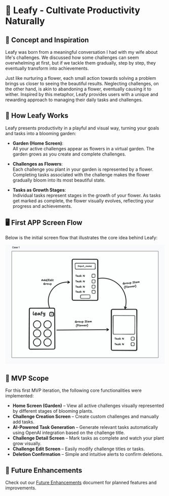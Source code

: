 # 🌿 Leafy - Cultivate Productivity Naturally  

## 🌱 Concept and Inspiration  

Leafy was born from a meaningful conversation I had with my wife about life's challenges. We discussed how some challenges can seem overwhelming at first, but if we tackle them gradually, step by step, they eventually transform into achievements.  

Just like nurturing a flower, each small action towards solving a problem brings us closer to seeing the beautiful results. Neglecting challenges, on the other hand, is akin to abandoning a flower, eventually causing it to wither. Inspired by this metaphor, Leafy provides users with a unique and rewarding approach to managing their daily tasks and challenges.  

## 🌸 How Leafy Works  

Leafy presents productivity in a playful and visual way, turning your goals and tasks into a blooming garden:

- **Garden (Home Screen)**:  
  All your active challenges appear as flowers in a virtual garden. The garden grows as you create and complete challenges.

- **Challenges as Flowers**:  
  Each challenge you plant in your garden is represented by a flower. Completing tasks associated with the challenge makes the flower gradually bloom into its most beautiful state.

- **Tasks as Growth Stages**:  
  Individual tasks represent stages in the growth of your flower. As tasks get marked as complete, the flower visually evolves, reflecting your progress and achievements.

## 🖥️ First APP Screen Flow  

Below is the initial screen flow that illustrates the core idea behind Leafy:

![System Design](assets/screenshots/case1.png)

## 🚀 MVP Scope  

For this first MVP iteration, the following core functionalities were implemented:

- **Home Screen (Garden)** – View all active challenges visually represented by different stages of blooming plants.
- **Challenge Creation Screen** – Create custom challenges and manually add tasks.
- **AI-Powered Task Generation** – Generate relevant tasks automatically using OpenAI integration based on the challenge title.
- **Challenge Detail Screen** – Mark tasks as complete and watch your plant grow visually.
- **Challenge Edit Screen** – Easily modify challenge titles or tasks.
- **Deletion Confirmation** – Simple and intuitive alerts to confirm deletions.



## 🔮 Future Enhancements

Check out our [Future Enhancements](FUTURE.md) document for planned features and improvements.
